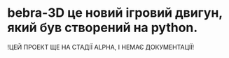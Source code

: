 # bebra-3D це новий ігровий двигун, який був створений на python.
!ЦЕЙ ПРОЕКТ ЩЕ НА СТАДІЇ ALPHA, І НЕМАЄ ДОКУМЕНТАЦІЇ!
